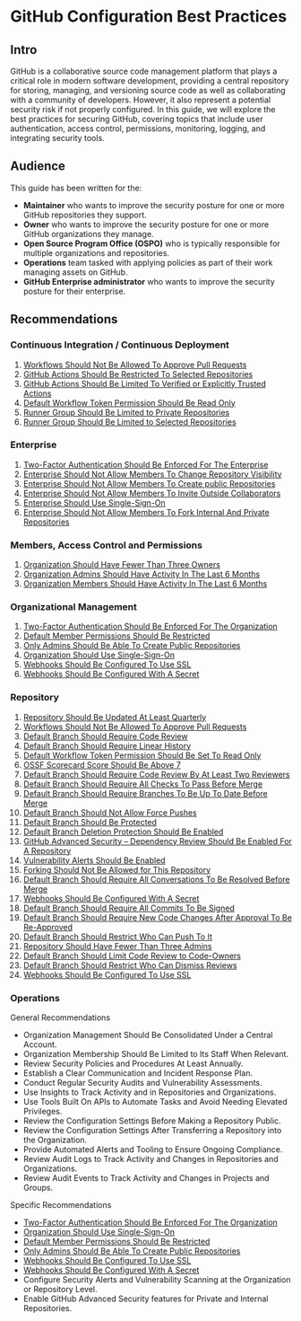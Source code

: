 # GitHub Configuration Best Practices

## Intro

GitHub is a collaborative source code management platform that plays a critical
role in modern software development, providing a central repository for
storing, managing, and versioning source code as well as collaborating with
a community of developers. However, it also represent a potential security
risk if not properly configured. In this guide, we will explore the best
practices for securing GitHub, covering topics that include user
authentication, access control, permissions, monitoring, logging,
and integrating security tools.

## Audience

This guide has been written for the:

* **Maintainer** who wants to improve the security posture for one or more
GitHub repositories they support.
* **Owner** who wants to improve the security posture for one or more GitHub
organizations they manage. 
* **Open Source Program Office (OSPO)** who is typically responsible for
multiple organizations and repositories.
* **Operations** team tasked with applying policies as part of their work
managing assets on GitHub.
* **GitHub Enterprise administrator** who wants to improve the security posture for their enterprise.

## Recommendations

### Continuous Integration / Continuous Deployment

1. [Workflows Should Not Be Allowed To Approve Pull Requests](actions/actions_can_approve_pull_requests.md)
2. [GitHub Actions Should Be Restricted To Selected Repositories](actions/all_repositories_can_run_github_actions.md)
3. [GitHub Actions Should Be Limited To Verified or Explicitly Trusted Actions](actions/all_github_actions_are_allowed.md)
4. [Default Workflow Token Permission Should Be Read Only](actions/token_default_permissions_is_read_write.md)
5. [Runner Group Should Be Limited to Private Repositories](runner_group/runner_group_can_be_used_by_public_repositories.md)
6. [Runner Group Should Be Limited to Selected Repositories](runner_group/runner_group_not_limited_to_selected_repositories.md)

### Enterprise

1. [Two-Factor Authentication Should Be Enforced For The Enterprise](enterprise/enterprise_enforce_two_factor_authentication.md)
2. [Enterprise Should Not Allow Members To Change Repository Visibility](enterprise/enterprise_not_using_visibility_change_disable_policy.md)
3. [Enterprise Should Not Allow Members To Create public Repositories](enterprise/enterprise_allows_creating_public_repos.md)
4. [Enterprise Should Not Allow Members To Invite Outside Collaborators](enterprise/enterprise_allows_inviting_externals_collaborators.md)
5. [Enterprise Should Use Single-Sign-On](enterprise/enterprise_not_using_single_sign_on.md)
6. [Enterprise Should Not Allow Members To Fork Internal And Private Repositories](enterprise/enterprise_allows_forking_repos.md)

### Members, Access Control and Permissions

1. [Organization Should Have Fewer Than Three Owners](member/organization_has_too_many_admins.md)
2. [Organization Admins Should Have Activity In The Last 6 Months](member/stale_admin_found.md)
3. [Organization Members Should Have Activity In The Last 6 Months](member/stale_member_found.md)

### Organizational Management

1. [Two-Factor Authentication Should Be Enforced For The Organization](organization/two_factor_authentication_not_required_for_org.md)
2. [Default Member Permissions Should Be Restricted](organization/default_repository_permission_is_not_none.md)
3. [Only Admins Should Be Able To Create Public Repositories](organization/non_admins_can_create_public_repositories.md)
4. [Organization Should Use Single-Sign-On](organization/organization_not_using_single_sign_on.md)
5. [Webhooks Should Be Configured To Use SSL](organization/organization_webhook_doesnt_require_ssl.md)
6. [Webhooks Should Be Configured With A Secret](organization/organization_webhook_no_secret.md)

### Repository

1. [Repository Should Be Updated At Least Quarterly](repository/repository_not_maintained.md)
2. [Workflows Should Not Be Allowed To Approve Pull Requests](repository/actions_can_approve_pull_requests.md)
3. [Default Branch Should Require Code Review](repository/code_review_not_required.md)
4. [Default Branch Should Require Linear History](repository/non_linear_history.md)
5. [Default Workflow Token Permission Should Be Set To Read Only](repository/token_default_permissions_is_read_write.md)
6. [OSSF Scorecard Score Should Be Above 7](repository/scorecard_score_too_low.md)
7. [Default Branch Should Require Code Review By At Least Two Reviewers](repository/code_review_by_two_members_not_required.md)
8. [Default Branch Should Require All Checks To Pass Before Merge](repository/requires_status_checks.md)
9. [Default Branch Should Require Branches To Be Up To Date Before Merge](repository/requires_branches_up_to_date_before_merge.md)
10. [Default Branch Should Not Allow Force Pushes](repository/missing_default_branch_protection_force_push.md)
11. [Default Branch Should Be Protected](repository/missing_default_branch_protection.md)
12. [Default Branch Deletion Protection Should Be Enabled](repository/missing_default_branch_protection_deletion.md)
13. [GitHub Advanced Security – Dependency Review Should Be Enabled For A Repository](repository/ghas_dependency_review_not_enabled.md)
14. [Vulnerability Alerts Should Be Enabled](repository/vulnerability_alerts_not_enabled.md)
15. [Forking Should Not Be Allowed for This Repository](repository/forking_allowed_for_repository.md)
16. [Default Branch Should Require All Conversations To Be Resolved Before Merge](repository/no_conversation_resolution.md)
17. [Webhooks Should Be Configured With A Secret](repository/repository_webhook_no_secret.md)
18. [Default Branch Should Require All Commits To Be Signed](repository/no_signed_commits.md)
19. [Default Branch Should Require New Code Changes After Approval To Be Re-Approved](repository/dismisses_stale_reviews.md)
20. [Default Branch Should Restrict Who Can Push To It](repository/pushes_are_not_restricted.md)
21. [Repository Should Have Fewer Than Three Admins](repository/repository_has_too_many_admins.md)
22. [Default Branch Should Limit Code Review to Code-Owners](repository/code_review_not_limited_to_code_owners.md)
23. [Default Branch Should Restrict Who Can Dismiss Reviews](repository/review_dismissal_allowed.md)
24. [Webhooks Should Be Configured To Use SSL](repository/repository_webhook_doesnt_require_ssl.md)

### Operations

General Recommendations

* Organization Management Should Be Consolidated Under a Central Account.
* Organization Membership Should Be Limited to Its Staff When Relevant.
* Review Security Policies and Procedures At Least Annually.
* Establish a Clear Communication and Incident Response Plan.
* Conduct Regular Security Audits and Vulnerability Assessments.
* Use Insights to Track Activity and in Repositories and Organizations.
* Use Tools Built On APIs to Automate Tasks and Avoid Needing Elevated Privileges.
* Review the Configuration Settings Before Making a Repository Public.
* Review the Configuration Settings After Transferring a Repository into the Organization.
* Provide Automated Alerts and Tooling to Ensure Ongoing Compliance.
* Review Audit Logs to Track Activity and Changes in Repositories and Organizations.
* Review Audit Events to Track Activity and Changes in Projects and Groups.

Specific Recommendations

* [Two-Factor Authentication Should Be Enforced For The Organization](organization/two_factor_authentication_not_required_for_org.md)
* [Organization Should Use Single-Sign-On](organization/organization_not_using_single_sign_on.md)
* [Default Member Permissions Should Be Restricted](organization/default_repository_permission_is_not_none.md)
* [Only Admins Should Be Able To Create Public Repositories](organization/non_admins_can_create_public_repositories.md)
* [Webhooks Should Be Configured To Use SSL](organization/organization_webhook_doesnt_require_ssl.md)
* [Webhooks Should Be Configured With A Secret](organization/organization_webhook_no_secret.md)
* Configure Security Alerts and Vulnerability Scanning at the Organization or
Repository Level.
* Enable GitHub Advanced Security features for Private and Internal Repositories.
  
